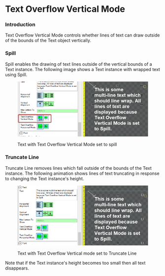 # Text Overflow Vertical Mode

### Introduction

Text Overflow Vertical Mode controls whether lines of text can draw outside of the bounds of the Text object vertically.

### Spill

Spill enables the drawing of text lines outside of the vertical bounds of a Text instance. The following image shows a Text instance with wrapped text using Spill.

<figure><img src="../../.gitbook/assets/29_11 30 54 (1).png" alt=""><figcaption><p>Text with Text Overflow Vertical Mode set to spill</p></figcaption></figure>

### Truncate Line

Truncate Line removes lines which fall outside of the bounds of the Text instance. The following animation shows lines of text truncating in response to changing the Text instance's height.

<figure><img src="../../.gitbook/assets/29_11 36 09.gif" alt=""><figcaption><p>Text with Text Overflow Vertical mode set to Truncate Line</p></figcaption></figure>

Note that if the Text instance's height becomes too small then all text disappears.
